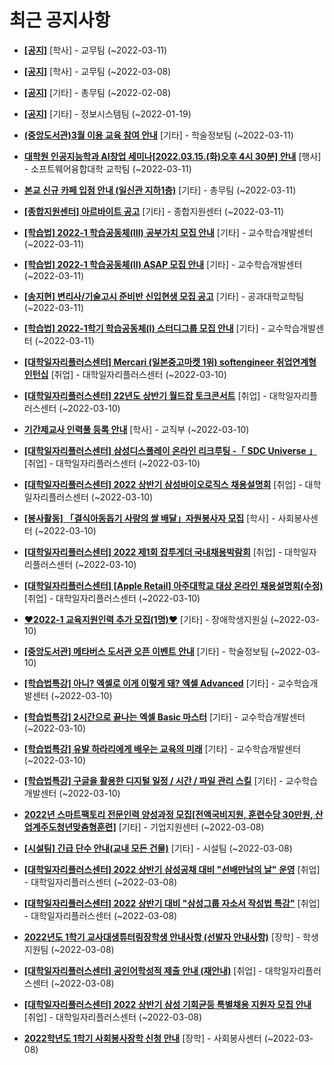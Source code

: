 # 최근 공지사항

* **[[공지]](http://ajou.ac.kr/kr/ajou/notice.do?mode=view&amp;articleNo=185017&amp;article.offset=0&amp;articleLimit=30)**
 [학사] - 교무팀 (~2022-03-11)

* **[[공지]](http://ajou.ac.kr/kr/ajou/notice.do?mode=view&amp;articleNo=181898&amp;article.offset=0&amp;articleLimit=30)**
 [학사] - 교무팀 (~2022-03-08)

* **[[공지]](http://ajou.ac.kr/kr/ajou/notice.do?mode=view&amp;articleNo=180493&amp;article.offset=0&amp;articleLimit=30)**
 [기타] - 총무팀 (~2022-02-08)

* **[[공지]](http://ajou.ac.kr/kr/ajou/notice.do?mode=view&amp;articleNo=179802&amp;article.offset=0&amp;articleLimit=30)**
 [기타] - 정보시스템팀 (~2022-01-19)

* **[(중앙도서관)3월 이용 교육 참여 안내](http://ajou.ac.kr/kr/ajou/notice.do?mode=view&amp;articleNo=185021&amp;article.offset=0&amp;articleLimit=30)**
 [기타] - 학술정보팀 (~2022-03-11)

* **[대학원 인공지능학과 AI창업 세미나[2022.03.15.(화)오후 4시 30분] 안내](http://ajou.ac.kr/kr/ajou/notice.do?mode=view&amp;articleNo=185020&amp;article.offset=0&amp;articleLimit=30)**
 [행사] - 소프트웨어융합대학 교학팀 (~2022-03-11)

* **[본교 신규 카페 입점 안내 (일신관 지하1층)](http://ajou.ac.kr/kr/ajou/notice.do?mode=view&amp;articleNo=185018&amp;article.offset=0&amp;articleLimit=30)**
 [기타] - 총무팀 (~2022-03-11)

* **[[종합지원센터] 아르바이트 공고](http://ajou.ac.kr/kr/ajou/notice.do?mode=view&amp;articleNo=185015&amp;article.offset=0&amp;articleLimit=30)**
 [기타] - 종합지원센터 (~2022-03-11)

* **[[학습법] 2022-1 학습공동체(III) 공부가치 모집 안내](http://ajou.ac.kr/kr/ajou/notice.do?mode=view&amp;articleNo=185013&amp;article.offset=0&amp;articleLimit=30)**
 [기타] - 교수학습개발센터 (~2022-03-11)

* **[[학습법] 2022-1 학습공동체(II) ASAP 모집 안내](http://ajou.ac.kr/kr/ajou/notice.do?mode=view&amp;articleNo=185012&amp;article.offset=0&amp;articleLimit=30)**
 [기타] - 교수학습개발센터 (~2022-03-11)

* **[[송지현] 변리사/기술고시 준비반 신입현생 모집 공고](http://ajou.ac.kr/kr/ajou/notice.do?mode=view&amp;articleNo=185011&amp;article.offset=0&amp;articleLimit=30)**
 [기타] - 공과대학교학팀 (~2022-03-11)

* **[[학습법] 2022-1학기 학습공동체(I) 스터디그룹 모집 안내](http://ajou.ac.kr/kr/ajou/notice.do?mode=view&amp;articleNo=185010&amp;article.offset=0&amp;articleLimit=30)**
 [기타] - 교수학습개발센터 (~2022-03-11)

* **[[대학일자리플러스센터] Mercari (일본중고마켓 1위) softengineer 취업연계형 인턴십](http://ajou.ac.kr/kr/ajou/notice.do?mode=view&amp;articleNo=185001&amp;article.offset=0&amp;articleLimit=30)**
 [취업] - 대학일자리플러스센터 (~2022-03-10)

* **[[대학일자리플러스센터] 22년도 상반기 월드잡 토크콘서트](http://ajou.ac.kr/kr/ajou/notice.do?mode=view&amp;articleNo=185000&amp;article.offset=0&amp;articleLimit=30)**
 [취업] - 대학일자리플러스센터 (~2022-03-10)

* **[기간제교사 인력풀 등록 안내](http://ajou.ac.kr/kr/ajou/notice.do?mode=view&amp;articleNo=182010&amp;article.offset=0&amp;articleLimit=30)**
 [학사] - 교직부 (~2022-03-10)

* **[[대학일자리플러스센터] 삼성디스플레이 온라인 리크루팅 -「 SDC Universe 」](http://ajou.ac.kr/kr/ajou/notice.do?mode=view&amp;articleNo=181977&amp;article.offset=0&amp;articleLimit=30)**
 [취업] - 대학일자리플러스센터 (~2022-03-10)

* **[[대학일자리플러스센터] 2022 상반기 삼성바이오로직스 채용설명회](http://ajou.ac.kr/kr/ajou/notice.do?mode=view&amp;articleNo=181975&amp;article.offset=0&amp;articleLimit=30)**
 [취업] - 대학일자리플러스센터 (~2022-03-10)

* **[[봉사활동] 「결식아동돕기 사랑의 쌀 배달」자원봉사자 모집](http://ajou.ac.kr/kr/ajou/notice.do?mode=view&amp;articleNo=181973&amp;article.offset=0&amp;articleLimit=30)**
 [학사] - 사회봉사센터 (~2022-03-10)

* **[[대학일자리플러스센터] 2022 제1회 잡투게더 국내채용박람회](http://ajou.ac.kr/kr/ajou/notice.do?mode=view&amp;articleNo=181971&amp;article.offset=0&amp;articleLimit=30)**
 [취업] - 대학일자리플러스센터 (~2022-03-10)

* **[[대학일자리플러스센터] [Apple Retail] 아주대학교 대상 온라인 채용설명회(수정)](http://ajou.ac.kr/kr/ajou/notice.do?mode=view&amp;articleNo=181968&amp;article.offset=0&amp;articleLimit=30)**
 [취업] - 대학일자리플러스센터 (~2022-03-10)

* **[♥2022-1 교육지원인력 추가 모집(1명)♥](http://ajou.ac.kr/kr/ajou/notice.do?mode=view&amp;articleNo=181967&amp;article.offset=0&amp;articleLimit=30)**
 [기타] - 장애학생지원실 (~2022-03-10)

* **[[중앙도서관] 메타버스 도서관 오픈 이벤트 안내](http://ajou.ac.kr/kr/ajou/notice.do?mode=view&amp;articleNo=181957&amp;article.offset=0&amp;articleLimit=30)**
 [기타] - 학술정보팀 (~2022-03-10)

* **[[학습법특강] 아니? 엑셀로 이게 이렇게 돼? 엑셀 Advanced](http://ajou.ac.kr/kr/ajou/notice.do?mode=view&amp;articleNo=181954&amp;article.offset=0&amp;articleLimit=30)**
 [기타] - 교수학습개발센터 (~2022-03-10)

* **[[학습법특강] 2시간으로 끝나는 엑셀 Basic 마스터](http://ajou.ac.kr/kr/ajou/notice.do?mode=view&amp;articleNo=181953&amp;article.offset=0&amp;articleLimit=30)**
 [기타] - 교수학습개발센터 (~2022-03-10)

* **[[학습법특강] 유발 하라리에게 배우는 교육의 미래](http://ajou.ac.kr/kr/ajou/notice.do?mode=view&amp;articleNo=181952&amp;article.offset=0&amp;articleLimit=30)**
 [기타] - 교수학습개발센터 (~2022-03-10)

* **[[학습법특강] 구글을 활용한 디지털 일정 / 시간 / 파일 관리 스킬](http://ajou.ac.kr/kr/ajou/notice.do?mode=view&amp;articleNo=181951&amp;article.offset=0&amp;articleLimit=30)**
 [기타] - 교수학습개발센터 (~2022-03-10)

* **[2022년 스마트팩토리 전문인력 양성과정 모집[전액국비지원, 훈련수당 30만원, 산업계주도청년맞춤형훈련]](http://ajou.ac.kr/kr/ajou/notice.do?mode=view&amp;articleNo=181935&amp;article.offset=0&amp;articleLimit=30)**
 [기타] - 기업지원센터 (~2022-03-08)

* **[[시설팀] 긴급 단수 안내(교내 모든 건물)](http://ajou.ac.kr/kr/ajou/notice.do?mode=view&amp;articleNo=181934&amp;article.offset=0&amp;articleLimit=30)**
 [기타] - 시설팀 (~2022-03-08)

* **[[대학일자리플러스센터] 2022 상반기 삼성공채 대비 &quot;선배만남의 날&quot; 운영](http://ajou.ac.kr/kr/ajou/notice.do?mode=view&amp;articleNo=181930&amp;article.offset=0&amp;articleLimit=30)**
 [취업] - 대학일자리플러스센터 (~2022-03-08)

* **[[대학일자리플러스센터] 2022 상반기 대비 &quot;삼성그룹 자소서 작성법 특강&quot;](http://ajou.ac.kr/kr/ajou/notice.do?mode=view&amp;articleNo=181922&amp;article.offset=0&amp;articleLimit=30)**
 [취업] - 대학일자리플러스센터 (~2022-03-08)

* **[2022년도 1학기 교사대생튜터링장학생 안내사항 (선발자 안내사항)](http://ajou.ac.kr/kr/ajou/notice.do?mode=view&amp;articleNo=181919&amp;article.offset=0&amp;articleLimit=30)**
 [장학] - 학생지원팀 (~2022-03-08)

* **[[대학일자리플러스센터] 공인어학성적 제출 안내 (재안내)](http://ajou.ac.kr/kr/ajou/notice.do?mode=view&amp;articleNo=181913&amp;article.offset=0&amp;articleLimit=30)**
 [취업] - 대학일자리플러스센터 (~2022-03-08)

* **[[대학일자리플러스센터] 2022 상반기 삼성 기회균등 특별채용 지원자 모집 안내](http://ajou.ac.kr/kr/ajou/notice.do?mode=view&amp;articleNo=181910&amp;article.offset=0&amp;articleLimit=30)**
 [취업] - 대학일자리플러스센터 (~2022-03-08)

* **[2022학년도 1학기 사회봉사장학 신청 안내](http://ajou.ac.kr/kr/ajou/notice.do?mode=view&amp;articleNo=181900&amp;article.offset=0&amp;articleLimit=30)**
 [장학] - 사회봉사센터 (~2022-03-08)
